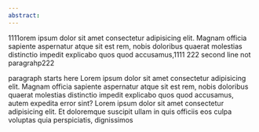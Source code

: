 ```yaml
---
abstract: 
---
```

1111orem ipsum dolor sit amet consectetur adipisicing elit. Magnam officia sapiente aspernatur atque sit est rem, nobis doloribus quaerat molestias distinctio impedit explicabo quos quod accusamus,1111
222 second line not paragrahp222

paragraph starts here Lorem ipsum dolor sit amet consectetur adipisicing elit. Magnam officia sapiente aspernatur atque sit est rem, nobis doloribus quaerat molestias distinctio impedit explicabo quos quod accusamus, autem expedita error sint? Lorem ipsum dolor sit amet consectetur adipisicing elit. Et doloremque suscipit ullam in quis officiis eos culpa voluptas quia perspiciatis, dignissimos